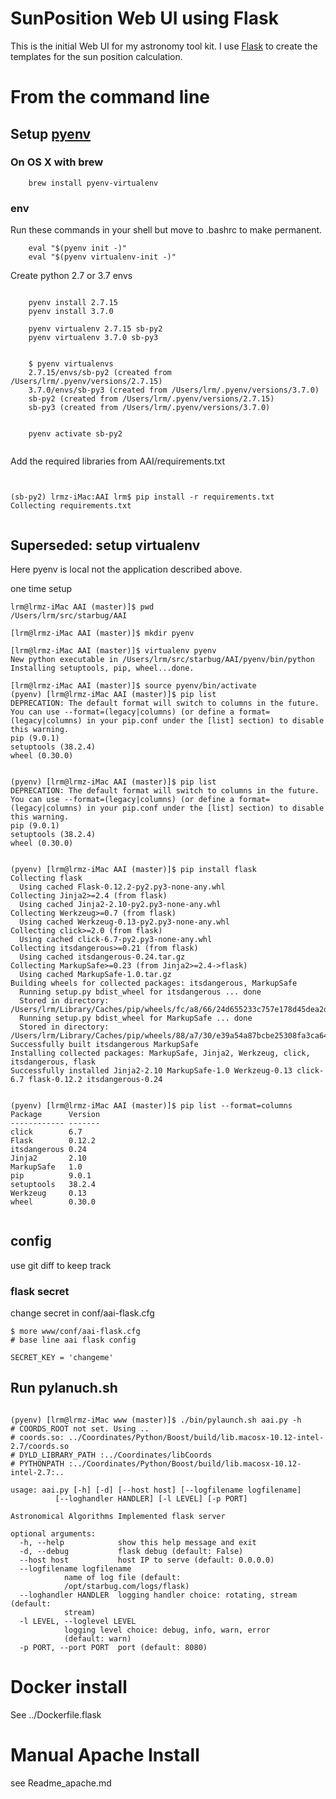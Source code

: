 # SunPosition Web UI using Flask

This is the initial Web UI for my astronomy tool kit. I use
[Flask](http://flask.pocoo.org) to create the templates for the sun
position calculation.

# From the command line

## Setup [pyenv](https://github.com/pyenv/pyenv)

### On OS X with brew

```
    brew install pyenv-virtualenv

```

### env

Run these commands in your shell but move to .bashrc to make permanent.

```
    eval "$(pyenv init -)"
    eval "$(pyenv virtualenv-init -)"

```

Create python 2.7 or 3.7 envs

```

    pyenv install 2.7.15
    pyenv install 3.7.0

    pyenv virtualenv 2.7.15 sb-py2
    pyenv virtualenv 3.7.0 sb-py3


    $ pyenv virtualenvs
    2.7.15/envs/sb-py2 (created from /Users/lrm/.pyenv/versions/2.7.15)
    3.7.0/envs/sb-py3 (created from /Users/lrm/.pyenv/versions/3.7.0)
    sb-py2 (created from /Users/lrm/.pyenv/versions/2.7.15)
    sb-py3 (created from /Users/lrm/.pyenv/versions/3.7.0)


    pyenv activate sb-py2


```

Add the required libraries from AAI/requirements.txt

```


(sb-py2) lrmz-iMac:AAI lrm$ pip install -r requirements.txt
Collecting requirements.txt


```



## Superseded: setup virtualenv

Here pyenv is local not the application described above.

one time setup

```
lrm@lrmz-iMac AAI (master)]$ pwd
/Users/lrm/src/starbug/AAI

[lrm@lrmz-iMac AAI (master)]$ mkdir pyenv

[lrm@lrmz-iMac AAI (master)]$ virtualenv pyenv
New python executable in /Users/lrm/src/starbug/AAI/pyenv/bin/python
Installing setuptools, pip, wheel...done.

[lrm@lrmz-iMac AAI (master)]$ source pyenv/bin/activate
(pyenv) [lrm@lrmz-iMac AAI (master)]$ pip list
DEPRECATION: The default format will switch to columns in the future. You can use --format=(legacy|columns) (or define a format=(legacy|columns) in your pip.conf under the [list] section) to disable this warning.
pip (9.0.1)
setuptools (38.2.4)
wheel (0.30.0)


(pyenv) [lrm@lrmz-iMac AAI (master)]$ pip list
DEPRECATION: The default format will switch to columns in the future. You can use --format=(legacy|columns) (or define a format=(legacy|columns) in your pip.conf under the [list] section) to disable this warning.
pip (9.0.1)
setuptools (38.2.4)
wheel (0.30.0)


(pyenv) [lrm@lrmz-iMac AAI (master)]$ pip install flask
Collecting flask
  Using cached Flask-0.12.2-py2.py3-none-any.whl
Collecting Jinja2>=2.4 (from flask)
  Using cached Jinja2-2.10-py2.py3-none-any.whl
Collecting Werkzeug>=0.7 (from flask)
  Using cached Werkzeug-0.13-py2.py3-none-any.whl
Collecting click>=2.0 (from flask)
  Using cached click-6.7-py2.py3-none-any.whl
Collecting itsdangerous>=0.21 (from flask)
  Using cached itsdangerous-0.24.tar.gz
Collecting MarkupSafe>=0.23 (from Jinja2>=2.4->flask)
  Using cached MarkupSafe-1.0.tar.gz
Building wheels for collected packages: itsdangerous, MarkupSafe
  Running setup.py bdist_wheel for itsdangerous ... done
  Stored in directory: /Users/lrm/Library/Caches/pip/wheels/fc/a8/66/24d655233c757e178d45dea2de22a04c6d92766abfb741129a
  Running setup.py bdist_wheel for MarkupSafe ... done
  Stored in directory: /Users/lrm/Library/Caches/pip/wheels/88/a7/30/e39a54a87bcbe25308fa3ca64e8ddc75d9b3e5afa21ee32d57
Successfully built itsdangerous MarkupSafe
Installing collected packages: MarkupSafe, Jinja2, Werkzeug, click, itsdangerous, flask
Successfully installed Jinja2-2.10 MarkupSafe-1.0 Werkzeug-0.13 click-6.7 flask-0.12.2 itsdangerous-0.24


(pyenv) [lrm@lrmz-iMac AAI (master)]$ pip list --format=columns
Package      Version
------------ -------
click        6.7
Flask        0.12.2
itsdangerous 0.24
Jinja2       2.10
MarkupSafe   1.0
pip          9.0.1
setuptools   38.2.4
Werkzeug     0.13
wheel        0.30.0


```

## config

use git diff to keep track


### flask secret

change secret in conf/aai-flask.cfg

```
$ more www/conf/aai-flask.cfg
# base line aai flask config

SECRET_KEY = 'changeme'

```


## Run pylanuch.sh

```

(pyenv) [lrm@lrmz-iMac www (master)]$ ./bin/pylaunch.sh aai.py -h
# COORDS_ROOT not set. Using ..
# coords.so: ../Coordinates/Python/Boost/build/lib.macosx-10.12-intel-2.7/coords.so
# DYLD_LIBRARY_PATH :../Coordinates/libCoords
# PYTHONPATH :../Coordinates/Python/Boost/build/lib.macosx-10.12-intel-2.7:..

usage: aai.py [-h] [-d] [--host host] [--logfilename logfilename]
	      [--loghandler HANDLER] [-l LEVEL] [-p PORT]

Astronomical Algorithms Implemented flask server

optional arguments:
  -h, --help            show this help message and exit
  -d, --debug           flask debug (default: False)
  --host host           host IP to serve (default: 0.0.0.0)
  --logfilename logfilename
			name of log file (default:
			/opt/starbug.com/logs/flask)
  --loghandler HANDLER  logging handler choice: rotating, stream (default:
			stream)
  -l LEVEL, --loglevel LEVEL
			logging level choice: debug, info, warn, error
			(default: warn)
  -p PORT, --port PORT  port (default: 8080)

```


# Docker install

See ../Dockerfile.flask

# Manual Apache Install

see Readme_apache.md

